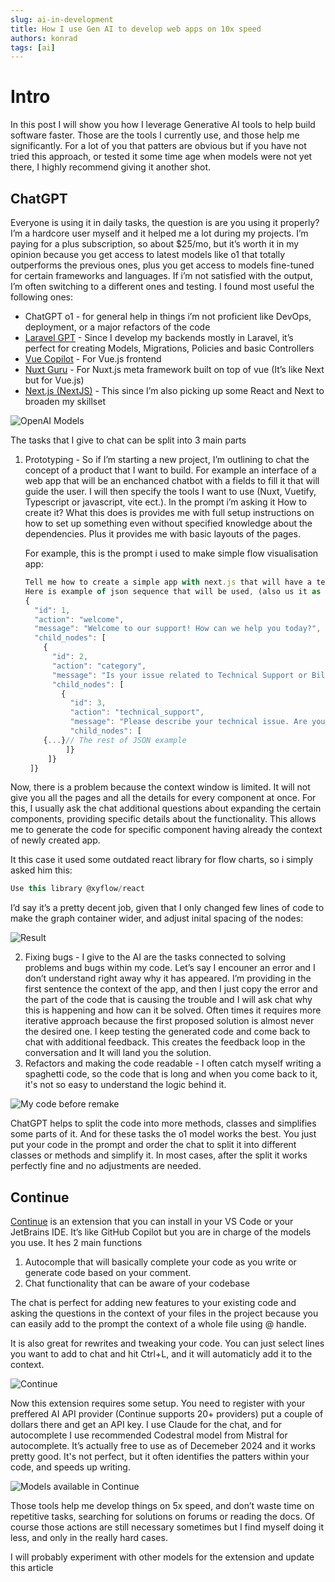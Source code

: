 ```yaml
---
slug: ai-in-development
title: How I use Gen AI to develop web apps on 10x speed
authors: konrad
tags: [ai]
---
```


# Intro

In this post I will show you how I leverage Generative AI tools to help build software faster. Those are the tools I currently use, and those help me significantly. For a lot of you that patters are obvious but if you have not tried this approach, or tested it some time age when models were not yet there, I highly recommend giving it another shot.

<!-- truncate -->

## ChatGPT

Everyone is using it in daily tasks, the question is are you using it properly? I’m a hardcore user myself and it helped me a lot during my projects. I’m paying for a plus subscription, so about $25/mo, but it’s worth it in my opinion because you get access to latest models like o1 that totally outperforms the previous ones, plus you get access to models fine-tuned for certain frameworks and languages. If i’m not satisfied with the output, I’m often switching to a different ones and testing. I found most useful the following ones:

- ChatGPT o1 - for general help in things i’m not proficient like DevOps, deployment, or a major refactors of the code
- [Laravel GPT](https://chatgpt.com/g/g-XTOuIQ6Tz-laravel-gpt) - Since I develop my backends mostly in Laravel, it’s perfect for creating Models, Migrations, Policies and basic Controllers
- [Vue Copilot](https://chatgpt.com/g/g-V9flHctZB-vue-copilot) - For Vue.js frontend
- [Nuxt Guru](https://chatgpt.com/g/g-rKKxzoA8F-nuxt-guru) - For Nuxt.js meta framework built on top of vue (It’s like Next but for Vue.js)
- [Next.js (NextJS)](https://chatgpt.com/g/g-lAbjRB9qC-next-js-nextjs) - This since I’m also picking up some React and Next to broaden my skillset

![OpenAI Models](openai_models.png)

The tasks that I give to chat can be split into 3 main parts

1. Prototyping - So if I’m starting a new project, I’m outlining to chat the concept of a product that I want to build. For example an interface of a web app that will be an enchanced chatbot with a fields to fill it that will guide the user. I will then specify the tools I want to use (Nuxt, Vuetify, Typescript or javascript, vite ect.). In the prompt i’m asking it How to create it? What this does is provides me with full setup instructions on how to set up something even without specified knowledge about the dependencies. Plus it provides me with basic layouts of the pages.

   For example, this is the prompt i used to make simple flow visualisation app:

   ```jsx
   Tell me how to create a simple app with next.js that will have a text area on the left to which user can paste a json object with a sequece, and on the right it there will appear a graphical representation in the form of the tree graph(in the way that on the top there is one component with 2 branches on botom and then to nodes). When hovered over the sequence node, the details will appear on tooltip.
   Here is example of json sequence that will be used, (also us it as example sequence on start:
   {
     "id": 1,
     "action": "welcome",
     "message": "Welcome to our support! How can we help you today?",
     "child_nodes": [
       {
         "id": 2,
         "action": "category",
         "message": "Is your issue related to Technical Support or Billing?",
         "child_nodes": [
           {
             "id": 3,
             "action": "technical_support",
             "message": "Please describe your technical issue. Are you facing connectivity issues or software problems?",
             "child_nodes": [
       {...}// The rest of JSON example
            ]} 
        ]}
    ]}
   ```

Now, there is a problem because the context window is limited. It will not give you all the pages and all the details for every component at once. For this, I usually ask the chat additional questions about expanding the certain components, providing specific details about the functionality. This allows me to generate the code for specific component having already the context of newly created app.

It this case it used some outdated react library for flow charts, so i simply asked him this:

```jsx
Use this library @xyflow/react
```

I’d say it’s a pretty decent job, given that I only changed few lines of code to make the graph container wider, and adjust inital spacing of the nodes:

![Result](./example3.png)

2. Fixing bugs - I give to the AI are the tasks connected to solving problems and bugs within my code. Let’s say I encouner an error and I don’t understand right away why it has appeared. I’m providing in the first sentence the context of the app, and then I just copy the error and the part of the code that is causing the trouble and I will ask chat why this is happening and how can it be solved. Often times it requires more iterative approach because the first proposed solution is almost never the desired one. I keep testing the generated code and come back to chat with additional feedback. This creates the feedback loop in the conversation and It will land you the solution.
3. Refactors and making the code readable - I often catch myself writing a spaghetti code, so the code that is long and when you come back to it, it's not so easy to understand the logic behind it.

![My code before remake](./spaghetti.webp)

ChatGPT helps to split the code into more methods, classes and simplifies some parts of it. And for these tasks the o1 model works the best. You just put your code in the prompt and order the chat to split it into different classes or methods and simplify it. In most cases, after the split it works perfectly fine and no adjustments are needed.

## Continue

[Continue](https://www.continue.dev/) is an extension that you can install in your VS Code or your JetBrains IDE. It’s like GitHub Copilot but you are in charge of the models you use. It hes 2 main functions

1. Autocomple that will basically complete your code as you write or generate code based on your comment.
2. Chat functionality that can be aware of your codebase

The chat is perfect for adding new features to your existing code and asking the questions in the context of your files in the project because you can easily add to the prompt the context of a whole file using @ handle.

It is also great for rewrites and tweaking your code. You can just select lines you want to add to chat and hit Ctrl+L, and it will automaticly add it to the context.

![Continue](./continue.png)

Now this extension requires some setup. You need to register with your preffered AI API provider (Continue supports 20+ providers) put a couple of dollars there and get an API key. I use Claude for the chat, and for autocomplete I use recommended Codestral model from Mistral for autocomplete. It’s actually free to use as of Decemeber 2024 and it works pretty good. It's not perfect, but it often identifies the patters within your code, and speeds up writing.

![Models available in Continue](./models_continue.gif)

Those tools help me develop things on 5x speed, and don’t waste time on repetitive tasks, searching for solutions on forums or reading the docs. Of course those actions are still necessary sometimes but I find myself doing it less, and only in the really hard cases.

I will probably experiment with other models for the extension and update this article
